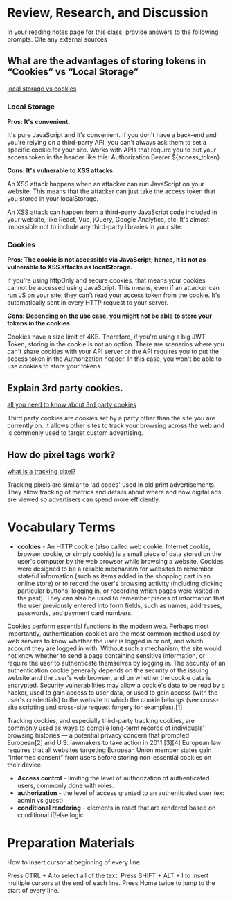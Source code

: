 # Review, Research, and Discussion
In your reading notes page for this class, provide answers to the following prompts. Cite any external sources

## What are the advantages of storing tokens in “Cookies” vs “Local Storage”

[local storage vs cookies](https://dev.to/cotter/localstorage-vs-cookies-all-you-need-to-know-about-storing-jwt-tokens-securely-in-the-front-end-15id)

### Local Storage

**Pros: It's convenient.**

It's pure JavaScript and it's convenient. If you don't have a back-end and you're relying on a third-party API, you can't always ask them to set a specific cookie for your site.
Works with APIs that require you to put your access token in the header like this: Authorization Bearer ${access_token}.


**Cons: It's vulnerable to XSS attacks.**

An XSS attack happens when an attacker can run JavaScript on your website. This means that the attacker can just take the access token that you stored in your localStorage.

An XSS attack can happen from a third-party JavaScript code included in your website, like React, Vue, jQuery, Google Analytics, etc. It's almost impossible not to include any third-party libraries in your site.

### Cookies

**Pros: The cookie is not accessible via JavaScript; hence, it is not as vulnerable to XSS attacks as localStorage.**

If you're using httpOnly and secure cookies, that means your cookies cannot be accessed using JavaScript. This means, even if an attacker can run JS on your site, they can't read your access token from the cookie.
It's automatically sent in every HTTP request to your server.


**Cons: Depending on the use case, you might not be able to store your tokens in the cookies.**

Cookies have a size limit of 4KB. Therefore, if you're using a big JWT Token, storing in the cookie is not an option.
There are scenarios where you can't share cookies with your API server or the API requires you to put the access token in the Authorization header. In this case, you won't be able to use cookies to store your tokens.

## Explain 3rd party cookies.

[all you need to know about 3rd party cookies](https://cookie-script.com/all-you-need-to-know-about-third-party-cookies.html)

Third party cookies are cookies set by a party other than the site you are currently on.  It allows other sites to track your browsing across the web and is commonly used to target custom advertising.

## How do pixel tags work?

[what is a tracking pixel?](https://whatagraph.com/blog/articles/tracking-pixel)

Tracking pixels are similar to 'ad codes' used in old print advertisements.  They allow tracking of metrics and details about where and how digital ads are viewed so advertisers can spend more efficiently.

# Vocabulary Terms
- **cookies** - An HTTP cookie (also called web cookie, Internet cookie, browser cookie, or simply cookie) is a small piece of data stored on the user's computer by the web browser while browsing a website. Cookies were designed to be a reliable mechanism for websites to remember stateful information (such as items added in the shopping cart in an online store) or to record the user's browsing activity (including clicking particular buttons, logging in, or recording which pages were visited in the past). They can also be used to remember pieces of information that the user previously entered into form fields, such as names, addresses, passwords, and payment card numbers.

Cookies perform essential functions in the modern web. Perhaps most importantly, authentication cookies are the most common method used by web servers to know whether the user is logged in or not, and which account they are logged in with. Without such a mechanism, the site would not know whether to send a page containing sensitive information, or require the user to authenticate themselves by logging in. The security of an authentication cookie generally depends on the security of the issuing website and the user's web browser, and on whether the cookie data is encrypted. Security vulnerabilities may allow a cookie's data to be read by a hacker, used to gain access to user data, or used to gain access (with the user's credentials) to the website to which the cookie belongs (see cross-site scripting and cross-site request forgery for examples).[1]

Tracking cookies, and especially third-party tracking cookies, are commonly used as ways to compile long-term records of individuals' browsing histories — a potential privacy concern that prompted European[2] and U.S. lawmakers to take action in 2011.[3][4] European law requires that all websites targeting European Union member states gain "informed consent" from users before storing non-essential cookies on their device.
- **Access control** - limiting the level of authorization of authenticated users, commonly done with roles.
- **authorization** - the level of access granted to an authenticated user (ex: admin vs guest)
- **conditional rendering** - elements in react that are rendered based on conditional if/else logic



# Preparation Materials



How to insert cursor at beginning of every line:

Press CTRL + A to select all of the text.
Press SHIFT + ALT + I to insert multiple cursors at the end of each line.
Press Home twice to jump to the start of every line.


